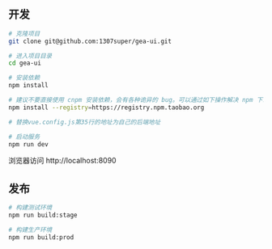 ## 开发

```bash
# 克隆项目
git clone git@github.com:1307super/gea-ui.git

# 进入项目目录
cd gea-ui

# 安装依赖
npm install

# 建议不要直接使用 cnpm 安装依赖，会有各种诡异的 bug。可以通过如下操作解决 npm 下载速度慢的问题
npm install --registry=https://registry.npm.taobao.org

# 替换vue.config.js第35行的地址为自己的后端地址

# 启动服务
npm run dev
```

浏览器访问 http://localhost:8090

## 发布

```bash
# 构建测试环境
npm run build:stage

# 构建生产环境
npm run build:prod
```